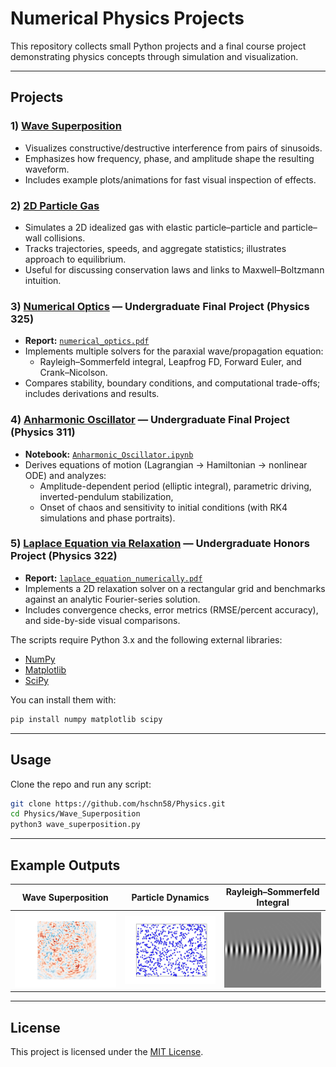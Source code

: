 # Numerical Physics Projects

This repository collects small Python projects and a final course project demonstrating physics concepts through simulation and visualization.

---
## Projects

### 1) [Wave Superposition](Wave_Superposition)
- Visualizes constructive/destructive interference from pairs of sinusoids.
- Emphasizes how frequency, phase, and amplitude shape the resulting waveform.
- Includes example plots/animations for fast visual inspection of effects.

### 2) [2D Particle Gas](Particle_Dynamics)
- Simulates a 2D idealized gas with elastic particle–particle and particle–wall collisions.
- Tracks trajectories, speeds, and aggregate statistics; illustrates approach to equilibrium.
- Useful for discussing conservation laws and links to Maxwell–Boltzmann intuition.

### 3) [Numerical Optics](Numerical_Optics) — Undergraduate Final Project (Physics 325)
- **Report:** [`numerical_optics.pdf`](Numerical_Optics/Numerical_Optics.pdf)  
- Implements multiple solvers for the paraxial wave/propagation equation:
  - Rayleigh–Sommerfeld integral, Leapfrog FD, Forward Euler, and Crank–Nicolson.
- Compares stability, boundary conditions, and computational trade-offs; includes derivations and results.

### 4) [Anharmonic Oscillator](Anharmonic_Oscillator) — Undergraduate Final Project (Physics 311)
- **Notebook:** [`Anharmonic_Oscillator.ipynb`](Anharmonic_Oscillator/Anharmonic_Oscillator.ipynb)  
- Derives equations of motion (Lagrangian → Hamiltonian → nonlinear ODE) and analyzes:
  - Amplitude-dependent period (elliptic integral), parametric driving, inverted-pendulum stabilization,
  - Onset of chaos and sensitivity to initial conditions (with RK4 simulations and phase portraits).

### 5) [Laplace Equation via Relaxation](Laplace_Relaxation) — Undergraduate Honors Project (Physics 322)
- **Report:** [`laplace_equation_numerically.pdf`](Laplace_Relaxation/Laplace_Relaxation.pdf)  
- Implements a 2D relaxation solver on a rectangular grid and benchmarks against an analytic Fourier-series solution.
- Includes convergence checks, error metrics (RMSE/percent accuracy), and side-by-side visual comparisons.

The scripts require Python 3.x and the following external libraries:

- [NumPy](https://numpy.org/)  
- [Matplotlib](https://matplotlib.org/)  
- [SciPy](https://scipy.org/)  

You can install them with:

```bash
pip install numpy matplotlib scipy
```

---

## Usage
Clone the repo and run any script:

```bash
git clone https://github.com/hschn58/Physics.git
cd Physics/Wave_Superposition
python3 wave_superposition.py
```

---

## Example Outputs

| Wave Superposition | Particle Dynamics | Rayleigh–Sommerfeld Integral |
|--------------------|-------------------|-------------------------------|
| <img src="Example_Media/wave_superposition.gif" alt="Wave Superposition" width="250"> | <img src="Example_Media/2D_particle_gas.gif" alt="Particle Dynamics" width="250"> | <img src="Example_Media/rayleigh_sommerfeld_integral.png" alt="Rayleigh–Sommerfeld Integral" width="250"> |

---

## License 

This project is licensed under the [MIT License](./LICENSE).
